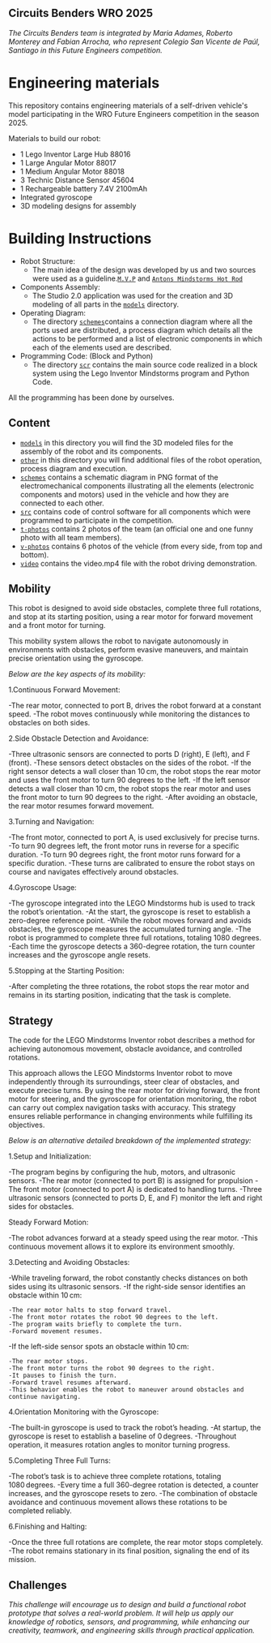## Circuits Benders WRO 2025

_The Circuits Benders team is integrated by Maria Adames, Roberto Monterey  and Fabian Arrocha, who represent Colegio San Vicente de Paúl, Santiago in this Future Engineers competition._ 

Engineering materials
====

This repository contains engineering materials of a self-driven vehicle's model participating in the WRO Future Engineers competition in the season 2025.

Materials to build our robot:
* 1 Lego Inventor Large Hub 88016
* 1 Large Angular Motor 88017
* 1 Medium Angular Motor 88018
* 3 Technic Distance Sensor 45604
* 1 Rechargeable battery 7.4V 2100mAh
* Integrated gyroscope
* 3D modeling designs for assembly

Building Instructions
====
* Robot Structure:
  - The main idea of the design was developed by us and two sources were used as a guideline.[`M.V.P`](https://www.google.com/url?sa=t&source=web&rct=j&opi=89978449&url=https://www.lego.com/cdn/product-assets/product.bi.additional.main.pdf/51515_MVP.pdf&ved=2ahUKEwiw8bretaWHAxV0mbAFHf3RBCYQFnoECBMQAQ&usg=AOvVaw04D5riAZvc2TIGsk0whvge) and [`Antons Mindstorms Hot Rod`](https://www.antonsmindstorms.com/product/hot-rod-with-spike-prime-pdf-building-instructions/)
* Components Assembly:
  - The Studio 2.0 application was used for the creation and 3D modeling of all parts in the [`models`]() directory.
* Operating Diagram:
  - The directory  [`schemes`](https://github.com/csvprobotica/Circuitsbenders/tree/main/schemes)contains a connection diagram where all the ports used are distributed, a process diagram which details all the actions to be performed and a list of electronic components in which each of the elements used are described.
* Programming Code: (Block and Python)
  - The directory [`scr`](https://github.com/csvprobotica/Circuitsbenders/tree/main/src) contains the main source code realized in a block system using the Lego Inventor Mindstorms program and Python Code.

All the programming has been done by ourselves.



## Content

* [`models`](https://github.com/csvprobotica/Circuitsbenders/tree/main/models) in this directory you will find the 3D modeled files for the assembly of the robot and its components.
* [`other`](https://github.com/csvprobotica/Circuitsbenders/tree/main/other) in this directory you will find additional files of the robot operation, process diagram and execution.
* [`schemes`](https://github.com/csvprobotica/Circuitsbenders/tree/main/schemes) contains a schematic diagram in PNG format of the electromechanical components illustrating all the elements (electronic components and motors) used in the vehicle and how they are connected to each other.
* [`src`](https://github.com/csvprobotica/Circuitsbenders/tree/main/src) contains code of control software for all components which were programmed to participate in the competition.
* [`t-photos`](https://github.com/csvprobotica/Circuitsbenders/tree/main/t-photos) contains 2 photos of the team (an official one and one funny photo with all team members).
* [`v-photos`](https://github.com/csvprobotica/Circuitsbenders/tree/main/v-photos) contains 6 photos of the vehicle (from every side, from top and bottom).
* [`video`](https://github.com/csvprobotica/Circuitsbenders/tree/main/video) contains the video.mp4 file with the robot driving demonstration.

## Mobility

This robot is designed to avoid side obstacles, complete three full rotations, and stop at its starting position, using a rear motor for forward movement and a front motor for turning.

This mobility system allows the robot to navigate autonomously in environments with obstacles, perform evasive maneuvers, and maintain precise orientation using the gyroscope.

_Below are the key aspects of its mobility:_

1.Continuous Forward Movement:

-The rear motor, connected to port B, drives the robot forward at a constant speed.
-The robot moves continuously while monitoring the distances to obstacles on both sides.

2.Side Obstacle Detection and Avoidance:

-Three ultrasonic sensors are connected to ports D (right), E (left), and F (front).
-These sensors detect obstacles on the sides of the robot.
-If the right sensor detects a wall closer than 10 cm, the robot stops the rear motor and uses the front motor to turn 90 degrees to the left.
-If the left sensor detects a wall closer than 10 cm, the robot stops the rear motor and uses the front motor to turn 90 degrees to the right.
-After avoiding an obstacle, the rear motor resumes forward movement.

3.Turning and Navigation:

-The front motor, connected to port A, is used exclusively for precise turns.
-To turn 90 degrees left, the front motor runs in reverse for a specific duration.
-To turn 90 degrees right, the front motor runs forward for a specific duration.
-These turns are calibrated to ensure the robot stays on course and navigates effectively around obstacles.

4.Gyroscope Usage:

-The gyroscope integrated into the LEGO Mindstorms hub is used to track the robot’s orientation.
-At the start, the gyroscope is reset to establish a zero-degree reference point.
-While the robot moves forward and avoids obstacles, the gyroscope measures the accumulated turning angle.
-The robot is programmed to complete three full rotations, totaling 1080 degrees.
-Each time the gyroscope detects a 360-degree rotation, the turn counter increases and the gyroscope angle resets.

5.Stopping at the Starting Position:

-After completing the three rotations, the robot stops the rear motor and remains in its starting position, indicating that the task is complete.


## Strategy
The code for the LEGO Mindstorms Inventor robot describes a method for achieving autonomous movement, obstacle avoidance, and controlled rotations.

This approach allows the LEGO Mindstorms Inventor robot to move independently through its surroundings, steer clear of obstacles, and execute precise turns. By using the rear motor for driving forward, the front motor for steering, and the gyroscope for orientation monitoring, the robot can carry out complex navigation tasks with accuracy. This strategy ensures reliable performance in changing environments while fulfilling its objectives.

_Below is an alternative detailed breakdown of the implemented strategy:_

1.Setup and Initialization:

-The program begins by configuring the hub, motors, and ultrasonic sensors.
-The rear motor (connected to port B) is assigned for propulsion
-The front motor (connected to port A) is dedicated to handling turns.
-Three ultrasonic sensors (connected to ports D, E, and F) monitor the left and right sides for obstacles.

Steady Forward Motion:

-The robot advances forward at a steady speed using the rear motor.
-This continuous movement allows it to explore its environment smoothly.

3.Detecting and Avoiding Obstacles:

-While traveling forward, the robot constantly checks distances on both sides using its ultrasonic sensors.
-If the right-side sensor identifies an obstacle within 10 cm:

    -The rear motor halts to stop forward travel.
    -The front motor rotates the robot 90 degrees to the left.
    -The program waits briefly to complete the turn.
    -Forward movement resumes.

-If the left-side sensor spots an obstacle within 10 cm:

    -The rear motor stops.
    -The front motor turns the robot 90 degrees to the right.
    -It pauses to finish the turn.
    -Forward travel resumes afterward.
    -This behavior enables the robot to maneuver around obstacles and continue navigating.

4.Orientation Monitoring with the Gyroscope:

-The built-in gyroscope is used to track the robot’s heading.
-At startup, the gyroscope is reset to establish a baseline of 0 degrees.
-Throughout operation, it measures rotation angles to monitor turning progress.

5.Completing Three Full Turns:

-The robot’s task is to achieve three complete rotations, totaling 1080 degrees.
-Every time a full 360-degree rotation is detected, a counter increases, and the gyroscope resets to zero.
-The combination of obstacle avoidance and continuous movement allows these rotations to be completed reliably.

6.Finishing and Halting:

-Once the three full rotations are complete, the rear motor stops completely.
-The robot remains stationary in its final position, signaling the end of its mission.

## Challenges
_This challenge will encourage us to design and build a functional robot prototype that solves a real-world problem. It will help us apply our knowledge of robotics, sensors, and programming, while enhancing our creativity, teamwork, and engineering skills through practical application._
